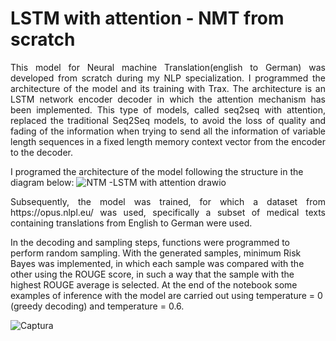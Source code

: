 # LSTM with attention - NMT from scratch
<p style='text-align: justify;'>
 This model for Neural machine Translation(english to German) was developed from scratch during my NLP specialization. 
I programmed the architecture of the model and its training with Trax. 
The architecture is an LSTM network encoder decoder in which the attention mechanism has been implemented.
This type of models, called seq2seq with attention, replaced the traditional Seq2Seq models, to avoid the loss of quality and fading of the information when trying to send all the information of variable length sequences in a fixed length memory context vector from the encoder to the decoder.
</p>
 
 I programed the architecture of the model following the structure in the diagram below:
 ![NTM -LSTM with attention drawio](https://user-images.githubusercontent.com/76975149/154712773-aedeaa74-a77a-46d2-9a18-1f3eb299db41.png)

<p style='text-align: justify;'>
Subsequently, the model was trained, for which a dataset from https://opus.nlpl.eu/ was used, specifically a subset of medical texts containing translations from English to German were used.

In the decoding and sampling steps, functions were programmed to perform random sampling. With the generated samples, minimum Risk Bayes was implemented, in which each sample was compared with the other using the ROUGE score, in such a way that the sample with the highest ROUGE average is selected.
At the end of the notebook some examples of inference with the model are carried out using temperature = 0 (greedy decoding) and temperature = 0.6.
 </p>

![Captura](https://user-images.githubusercontent.com/76975149/154715798-d3579618-79a8-401c-8d26-252fb49521b4.PNG) 
